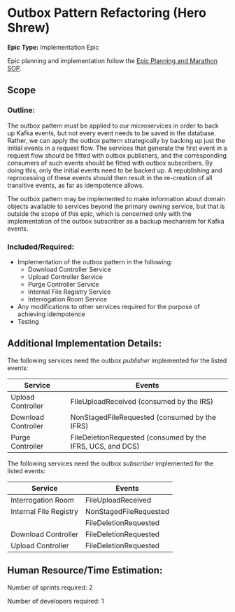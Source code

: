 # Outbox Pattern Refactoring (Hero Shrew)
**Epic Type:** Implementation Epic

Epic planning and implementation follow the
[Epic Planning and Marathon SOP](https://docs.ghga-dev.de/main/sops/sop001_epic_planning.html).


## Scope
### Outline:
The outbox pattern must be applied to our microservices in order to back up Kafka events,
but not every event needs to be saved in the database. Rather, we can apply the outbox
pattern strategically by backing up just the initial events in a request flow.
The services that generate the first event in a request flow should be fitted
with outbox publishers, and the corresponding consumers of such events should be fitted
with outbox subscribers. By doing this, only the initial events need to be backed up. A
republishing and reprocessing of these events should then result in the re-creation of 
all transitive events, as far as idempotence allows.

The outbox pattern may be implemented to make information about domain objects available
to services beyond the primary owning service, but that is outside the scope of *this*
epic, which is concerned only with the implementation of the outbox subscriber as a
backup mechanism for Kafka events.

### Included/Required:
- Implementation of the outbox pattern in the following:
  - Download Controller Service
  - Upload Controller Service
  - Purge Controller Service
  - Internal File Registry Service
  - Interrogation Room Service
- Any modifications to other services required for the purpose of achieving idempotence
- Testing


## Additional Implementation Details:

The following services need the outbox *publisher* implemented for the listed events:

| Service             | Events                                                     |
|---------------------|------------------------------------------------------------|
| Upload Controller   | FileUploadReceived (consumed by the IRS)                   |
| Download Controller | NonStagedFileRequested (consumed by the IFRS)              |
| Purge Controller    | FileDeletionRequested (consumed by the IFRS, UCS, and DCS) |


The following services need the outbox *subscriber* implemented for the listed events:

| Service                | Events                 |
|------------------------|------------------------|
| Interrogation Room     | FileUploadReceived     |
| Internal File Registry | NonStagedFileRequested |
|                        | FileDeletionRequested  |
| Download Controller    | FileDeletionRequested  |
| Upload Controller      | FileDeletionRequested  |



## Human Resource/Time Estimation:

Number of sprints required: 2

Number of developers required: 1
